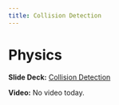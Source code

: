 ```yaml
---
title: Collision Detection
---
```


# Physics

__Slide Deck:__ [Collision Detection](https://docs.google.com/presentation/d/1nK1OEGJYxRoFFZgOCloqThQyEZ_FQMvWNZ5XELDV9oY/edit?usp=sharing)

__Video:__ No video today.